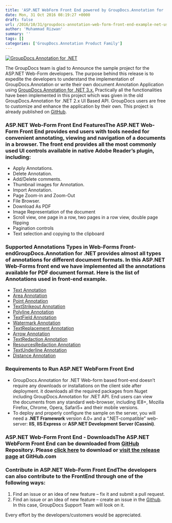```yaml
---
title: 'ASP.NET WebForm Front End powered by GroupDocs.Annotation for .NET'
date: Mon, 31 Oct 2016 08:19:27 +0000
draft: false
url: /2016/10/31/groupdocs-annotation-web-form-front-end-example-net-users/
author: 'Muhammad Rizwan'
summary: ''
tags: []
categories: ['GroupDocs.Annotation Product Family']
---
```


[![GroupDocs.Annotation for .NET](https://blog.groupdocs.com/wp-content/uploads/sites/4/2016/11/groupdocs-annotation-net.png)](http://www.groupdocs.com/products/annotation/net)

The GroupDocs team is glad to Announce the sample project for the ASP.NET Web-Form developers. The purpose behind this release is to expedite the developers to understand the implementation of GroupDocs.Annotation or write their own document Annotation Application using [GroupDocs.Annotation for .NET 3.x.](http://www.groupdocs.com/dot-net/document-annotation-library "GroupDocs.Annotation for .NET") Practically all the functionalities have been implemented in this project which was given in the old GroupDocs.Annotation for .NET 2.x UI Based API. GroupDocs users are free to customize and enhance the application by their own. This project is already published on [GitHub](https://github.com/groupdocs-annotation/ "Download Web-Forms Front-end").

### ASP.NET Web-Form Front End FeaturesThe ASP.NET Web-Form Front End provides end users with tools needed for convenient annotating, viewing and navigation of a documents in a browser. The front end provides all the most commonly used UI controls available in native Adobe Reader’s plugin, including:

*   Apply Annotations.
*   Delete Annotation.
*   Add/Delete comments.
*   Thumbnail images for Annotation.
*   Import Annotation.
*   Page Zoom-in and Zoom-Out
*   File Browser.
*   Download As PDF
*   Image Representation of the document
*   Scroll view, one page in a row, two pages in a row view, double page flipping
*   Pagination controls
*   Text selection and copying to the clipboard

### Supported Annotations Types in Web-Forms Front-end**GroupDocs.Annotation for .NET** provides almost all types of annotations for different document formats. In this ASP.NET Web-Forms front end we have implemented all the annotations available for PDF document format. Here is the list of Annotations used in front-end example.

*   [Text Annotation](https://docs.groupdocs.com/metadata/net "Text Annotation")
*   [Area Annotation](https://docs.groupdocs.com/metadata/net "Area Annotation with Replies")
*   [Point Annotation](https://docs.groupdocs.com/annotation/net/ "Point Annotation")
*   [TextStrikeout Annotation](https://docs.groupdocs.com/metadata/net "Text Strikeout Annotation")
*   [Polyline Annotation](https://docs.groupdocs.com/metadata/net "Polyline Annotation")
*   [TextField Annotation](https://docs.groupdocs.com/annotation/net/ "Text Field Annotation")
*   [Watermark Annotation](https://docs.groupdocs.com/annotation/net/ "Water Mark Annotation")
*   [TextReplacement Annotation](https://docs.groupdocs.com/annotation/net/ "Text Replacement Annotation")
*   [Arrow Annotation](https://docs.groupdocs.com/annotation/net/ "Arrow Annotation")
*   [TextRedaction Annotation](https://docs.groupdocs.com/metadata/net "Text Redaction Annotation")
*   [ResourcesRedaction Annotation](https://docs.groupdocs.com/annotation/net/ "Resource Redaction Annotation")
*   [TextUnderline Annotation](https://docs.groupdocs.com/annotation/net/ "Text Underline Annotation")
*   [Distance Annotation](https://docs.groupdocs.com/annotation/net/ "Distance Annotation")

### Requirements to Run ASP.NET WebForm Front End

*   GroupDocs.Annotation for .NET Web-form based front-end doesn’t require any downloads or installations on the client side after deployment. it downloads all the required packages from Nuget including GroupDocs.Annotation for .NET API. End users can view the documents from any standard web-browser, including IE8+, Mozilla Firefox, Chrome, Opera, Safari5+ and their mobile versions.
*   To deploy and properly configure the sample on the server, you will need a **.NET Framework** version 4.0+ and a “.NET-compatible” web-server: **IIS**, **IIS Express** or **ASP.NET Development Server (Cassini)**.

### ASP.NET Web-Form Front End - DownloadsThe ASP.NET WebForm Front End can be downloaded from [GitHub](https://github.com/groupdocs-annotation/ "Download GroupDocs.Annotation Front-end") Repository. Please [click here](https://github.com/groupdocs-annotation/GroupDocs.Annotation-for-.NET/releases/download/WebForm__V1.0.0/GroupDocs-Annotation-Webforms-Front-End.rar) to download or [visit the release page](https://github.com/groupdocs-annotation/GroupDocs.Annotation-for-.NET/releases/tag/WebForm__V1.0.0) at GitHub.com

### Contribute in ASP.NET Web-Form Front EndThe developers can also contribute to the FrontEnd through one of the following ways:

1.  Find an issue or an idea of new feature – fix it and submit a pull request.
2.  Find an issue or an idea of new feature – create an issue in the [Github](https://github.com/groupdocs-annotation/GroupDocs.Annotation-for-.NET/issues "GitHub Issue Tracking System"). In this case, GroupDocs Support Team will look on it.

Every effort by the developers/customers would be appreciated.




